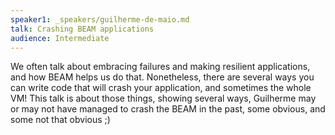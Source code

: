 ```yaml
---
speaker1: _speakers/guilherme-de-maio.md
talk: Crashing BEAM applications
audience: Intermediate
---
```

We often talk about embracing failures and making resilient applications, and how BEAM helps us do that. Nonetheless, there are several ways you can write code that will crash your application, and sometimes the whole VM! This talk is about those things, showing several ways, Guilherme may or may not have managed to crash the BEAM in the past, some obvious, and some not that obvious ;)
